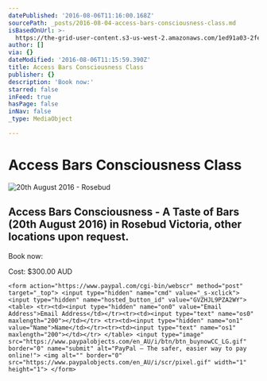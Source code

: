 ```yaml
---
datePublished: '2016-08-06T11:16:00.168Z'
sourcePath: _posts/2016-08-04-access-bars-consciousness-class.md
isBasedOnUrl: >-
  https://the-grid-user-content.s3-us-west-2.amazonaws.com/1ed91a03-2fe1-4f4c-949e-f74bdbe221dc.jpg
author: []
via: {}
dateModified: '2016-08-06T11:15:59.390Z'
title: Access Bars Consciousness Class
publisher: {}
description: 'Book now:'
starred: false
inFeed: true
hasPage: false
inNav: false
_type: MediaObject

---
```

# Access Bars Consciousness Class
![20th August 2016 - Rosebud ](https://the-grid-user-content.s3-us-west-2.amazonaws.com/edb3887f-3c29-42b2-8402-3bb296ffd759.jpg)

## Access Bars Consciousness - A Taste of Bars (20th August 2016) in Rosebud Victoria, other locations upon request.

Book now:

Cost: $300.00 AUD

    <form action="https://www.paypal.com/cgi-bin/webscr" method="post" target="_top"> <input type="hidden" name="cmd" value="_s-xclick"> <input type="hidden" name="hosted_button_id" value="GVZHJL9PZA2WY"> <table> <tr><td><input type="hidden" name="on0" value="Email Address">Email Address</td></tr><tr><td><input type="text" name="os0" maxlength="200"></td></tr> <tr><td><input type="hidden" name="on1" value="Name">Name</td></tr><tr><td><input type="text" name="os1" maxlength="200"></td></tr> </table> <input type="image" src="https://www.paypalobjects.com/en_AU/i/btn/btn_buynowCC_LG.gif" border="0" name="submit" alt="PayPal – The safer, easier way to pay online!"> <img alt="" border="0" src="https://www.paypalobjects.com/en_AU/i/scr/pixel.gif" width="1" height="1"> </form>